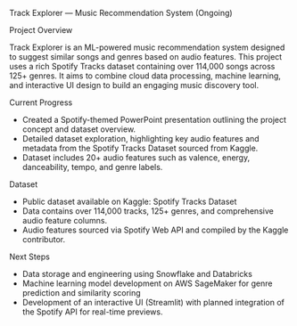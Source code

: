 Track Explorer — Music Recommendation System (Ongoing)


Project Overview

Track Explorer is an ML-powered music recommendation system designed to suggest similar songs and genres based on audio features. This project uses a rich Spotify Tracks dataset containing over 114,000 songs across 125+ genres. It aims to combine cloud data processing, machine learning, and interactive UI design to build an engaging music discovery tool.


Current Progress

- Created a Spotify-themed PowerPoint presentation outlining the project concept and dataset overview.
- Detailed dataset exploration, highlighting key audio features and metadata from the Spotify Tracks Dataset sourced from Kaggle.
- Dataset includes 20+ audio features such as valence, energy, danceability, tempo, and genre labels.

Dataset

- Public dataset available on Kaggle: Spotify Tracks Dataset
- Data contains over 114,000 tracks, 125+ genres, and comprehensive audio feature columns.
- Audio features sourced via Spotify Web API and compiled by the Kaggle contributor.


Next Steps

- Data storage and engineering using Snowflake and Databricks
- Machine learning model development on AWS SageMaker for genre prediction and similarity scoring
- Development of an interactive UI (Streamlit) with planned integration of the Spotify API for real-time previews.
